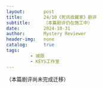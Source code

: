```yaml
---
layout:       post
title:        24/10《死讯收藏家》剧评
subtitle:     （本篇剧评仍在施工中）
date:         2024-10-31
author:       Mystery Reviewer
header-img:   none
catalog:      true
tags:
         - 城限
         - KEYS工作室
---
```


（本篇剧评尚未完成迁移）
